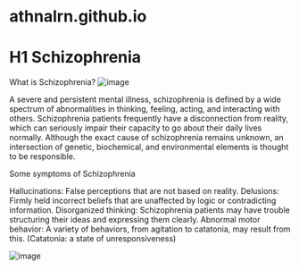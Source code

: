# athnalrn.github.io
 # H1 Schizophrenia
 
 What is Schizophrenia? 
![image](https://github.com/athnalrn/athnalrn.github.io/assets/150888286/d2af5e73-2f01-4401-909c-88c5c4d99e85)

A severe and persistent mental illness, schizophrenia is defined by a wide spectrum of abnormalities in thinking, feeling, acting, and interacting with others. Schizophrenia patients frequently have a disconnection from reality, which can seriously impair their capacity to go about their daily lives normally. Although the exact cause of schizophrenia remains unknown, an intersection of genetic, biochemical, and environmental elements is thought to be responsible.

Some symptoms of Schizophrenia 

Hallucinations: False perceptions that are not based on reality.
Delusions: Firmly held incorrect beliefs that are unaffected by logic or contradicting information.
Disorganized thinking: Schizophrenia patients may have trouble structuring their ideas and expressing them clearly.
Abnormal motor behavior: A variety of behaviors, from agitation to catatonia, may result from this. (Catatonia: a state of unresponsiveness)

![image](https://github.com/athnalrn/athnalrn.github.io/assets/150888286/4b16b279-fcac-41ba-9af8-c175cb3b9622)


